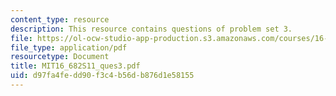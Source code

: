 ```yaml
---
content_type: resource
description: This resource contains questions of problem set 3.
file: https://ol-ocw-studio-app-production.s3.amazonaws.com/courses/16-682-technology-in-transportation-spring-2011/d97fa4fedd90f3c4b56db876d1e58155_MIT16_682S11_ques3.pdf
file_type: application/pdf
resourcetype: Document
title: MIT16_682S11_ques3.pdf
uid: d97fa4fe-dd90-f3c4-b56d-b876d1e58155
---
```

